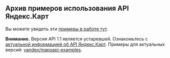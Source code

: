 Архив примеров использования API Яндекс.Карт
----

Вы можете увидеть эти [примеры в работе тут](https://yandex.github.io/mapsapi-examples-old/).

**Внимание.**
Версия API 1.1 является устаревшей.
Ознакомьтесь с [актуальной информацией об API Яндекс.Карт](https://tech.yandex.ru/maps/).
Примеры для актуальных версий: [yandex/mapsapi-examples](https://github.com/yandex/mapsapi-examples).
